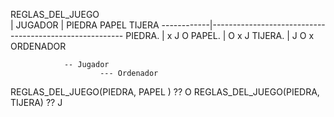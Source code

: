 REGLAS_DEL_JUEGO    
            |               JUGADOR
            |    PIEDRA      PAPEL       TIJERA
------------|--------------------------------------------------------
    PIEDRA. |       x         J            O
    PAPEL.  |       O         x            J
    TIJERA. |       J         O            x
ORDENADOR

                -- Jugador
                        --- Ordenador
REGLAS_DEL_JUEGO(PIEDRA,     PAPEL ) ??  O
REGLAS_DEL_JUEGO(PIEDRA,     TIJERA) ??  J